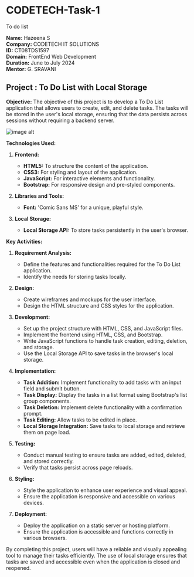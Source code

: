# CODETECH-Task-1
To do list


**Name:** Hazeena S  
**Company:** CODETECH IT SOLUTIONS  
**ID:** CT08TDS1597  
**Domain:** FrontEnd Web Development  
**Duration:** June to July 2024  
**Mentor:** G. SRAVANI


## Project : To Do List with Local Storage

**Objective:**
The objective of this project is to develop a To Do List application that allows users to create, edit, and delete tasks. The tasks will be stored in the user's local storage, ensuring that the data persists across sessions without requiring a backend server.

![image alt]("https://github.com/Hazeena2005/CODETECH-Task-1/issues/1#issue-2388898177")

**Technologies Used:**
1. **Frontend:**
   - **HTML5:** To structure the content of the application.
   - **CSS3:** For styling and layout of the application.
   - **JavaScript:** For interactive elements and functionality.
   - **Bootstrap:** For responsive design and pre-styled components.

2. **Libraries and Tools:**
   - **Font:** 'Comic Sans MS' for a unique, playful style.

3. **Local Storage:**
   - **Local Storage API:** To store tasks persistently in the user's browser.

**Key Activities:**
1. **Requirement Analysis:**
   - Define the features and functionalities required for the To Do List application.
   - Identify the needs for storing tasks locally.

2. **Design:**
   - Create wireframes and mockups for the user interface.
   - Design the HTML structure and CSS styles for the application.

3. **Development:**
   - Set up the project structure with HTML, CSS, and JavaScript files.
   - Implement the frontend using HTML, CSS, and Bootstrap.
   - Write JavaScript functions to handle task creation, editing, deletion, and storage.
   - Use the Local Storage API to save tasks in the browser's local storage.

4. **Implementation:**
   - **Task Addition:** Implement functionality to add tasks with an input field and submit button.
   - **Task Display:** Display the tasks in a list format using Bootstrap's list group components.
   - **Task Deletion:** Implement delete functionality with a confirmation prompt.
   - **Task Editing:** Allow tasks to be edited in place.
   - **Local Storage Integration:** Save tasks to local storage and retrieve them on page load.

5. **Testing:**
   - Conduct manual testing to ensure tasks are added, edited, deleted, and stored correctly.
   - Verify that tasks persist across page reloads.

6. **Styling:**
   - Style the application to enhance user experience and visual appeal.
   - Ensure the application is responsive and accessible on various devices.

7. **Deployment:**
   - Deploy the application on a static server or hosting platform.
   - Ensure the application is accessible and functions correctly in various browsers.

By completing this project, users will have a reliable and visually appealing tool to manage their tasks efficiently. The use of local storage ensures that tasks are saved and accessible even when the application is closed and reopened.
